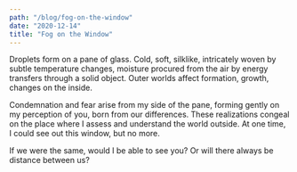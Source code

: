 ```yaml
---
path: "/blog/fog-on-the-window"
date: "2020-12-14"
title: "Fog on the Window"
---
```


Droplets form on a pane of glass. Cold, soft, silklike, intricately woven by subtle temperature changes, moisture procured from the air by energy transfers through a solid object. Outer worlds affect formation, growth, changes on the inside.

Condemnation and fear arise from my side of the pane, forming gently on my perception of you, born from our differences. These realizations congeal on the place where I assess and understand the world outside. At one time, I could see out this window, but no more.

If we were the same, would I be able to see you? Or will there always be distance between us?
